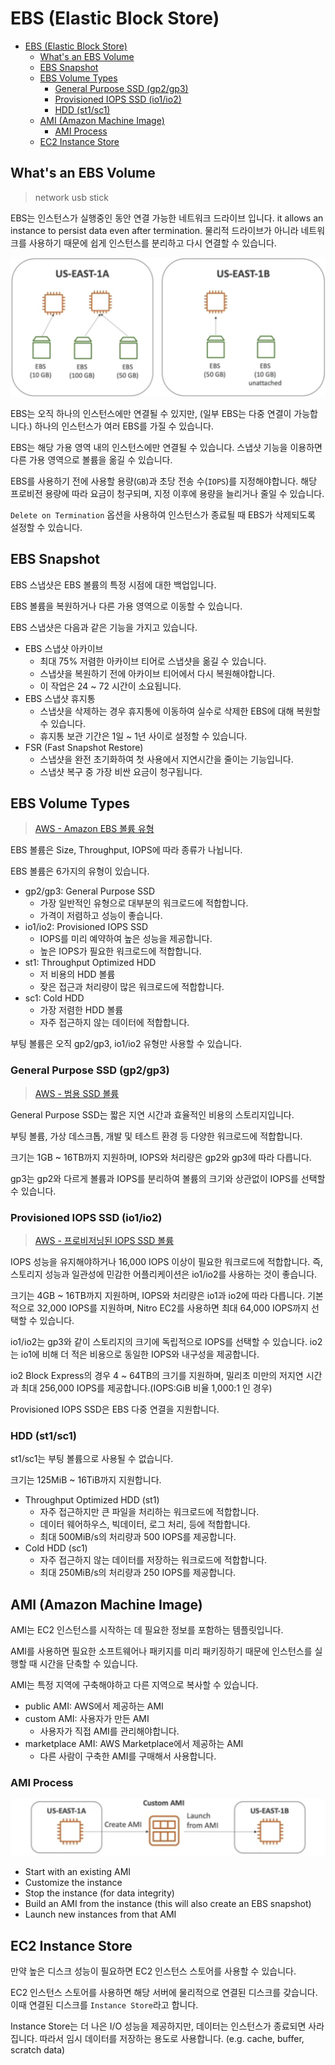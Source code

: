 # EBS (Elastic Block Store)

- [EBS (Elastic Block Store)](#ebs-elastic-block-store)
	- [What's an EBS Volume](#whats-an-ebs-volume)
	- [EBS Snapshot](#ebs-snapshot)
	- [EBS Volume Types](#ebs-volume-types)
		- [General Purpose SSD (gp2/gp3)](#general-purpose-ssd-gp2gp3)
		- [Provisioned IOPS SSD (io1/io2)](#provisioned-iops-ssd-io1io2)
		- [HDD (st1/sc1)](#hdd-st1sc1)
	- [AMI (Amazon Machine Image)](#ami-amazon-machine-image)
		- [AMI Process](#ami-process)
	- [EC2 Instance Store](#ec2-instance-store)

## What's an EBS Volume

> network usb stick

EBS는 인스턴스가 실행중인 동안 연결 가능한 네트워크 드라이브 입니다.
it allows an instance to persist data even after termination.
물리적 드라이브가 아니라 네트워크를 사용하기 때문에 쉽게 인스턴스를 분리하고 다시 연결할 수 있습니다.

![ebs_example.png](images%2Febs_example.png)

EBS는 오직 하나의 인스턴스에만 연결될 수 있지만, (일부 EBS는 다중 연결이 가능합니다.)
하나의 인스턴스가 여러 EBS를 가질 수 있습니다.

EBS는 해당 가용 영역 내의 인스턴스에만 연결될 수 있습니다.
스냅샷 기능을 이용하면 다른 가용 영역으로 볼륨을 옮길 수 있습니다.

EBS를 사용하기 전에 사용할 용량(`GB`)과 초당 전송 수(`IOPS`)를 지정해야합니다.
해당 프로비전 용량에 따라 요금이 청구되며, 지정 이후에 용량을 늘리거나 줄일 수 있습니다.

`Delete on Termination` 옵션을 사용하여 인스턴스가 종료될 때 EBS가 삭제되도록 설정할 수 있습니다.

## EBS Snapshot

EBS 스냅샷은 EBS 볼륨의 특정 시점에 대한 백업입니다.

EBS 볼륨을 복원하거나 다른 가용 영역으로 이동할 수 있습니다.

EBS 스냅샷은 다음과 같은 기능을 가지고 있습니다.

* EBS 스냅샷 아카이브
  * 최대 75% 저렴한 아카이브 티어로 스냅샷을 옮길 수 있습니다.
  * 스냅샷을 복원하기 전에 아카이브 티어에서 다시 복원해야합니다.
  * 이 작업은 24 ~ 72 시간이 소요됩니다.
* EBS 스냅샷 휴지통
  * 스냅샷을 삭제하는 경우 휴지통에 이동하여 실수로 삭제한 EBS에 대해 복원할 수 있습니다.
  * 휴지통 보관 기간은 1일 ~ 1년 사이로 설정할 수 있습니다.
* FSR (Fast Snapshot Restore)
  * 스냅샷을 완전 초기화하여 첫 사용에서 지연시간을 줄이는 기능입니다.
  * 스냅샷 복구 중 가장 비싼 요금이 청구됩니다.

## EBS Volume Types

> [AWS - Amazon EBS 볼륨 유형](https://docs.aws.amazon.com/ko_kr/ebs/latest/userguide/ebs-volume-types.html)  

EBS 볼륨은 Size, Throughput, IOPS에 따라 종류가 나뉩니다. 

EBS 볼륨은 6가지의 유형이 있습니다.

* gp2/gp3: General Purpose SSD
  * 가장 일반적인 유형으로 대부분의 워크로드에 적합합니다.
  * 가격이 저렴하고 성능이 좋습니다.
* io1/io2: Provisioned IOPS SSD
  * IOPS를 미리 예약하여 높은 성능을 제공합니다.
  * 높은 IOPS가 필요한 워크로드에 적합합니다.
* st1: Throughput Optimized HDD
  * 저 비용의 HDD 볼륨
  * 잦은 접근과 처리량이 많은 워크로드에 적합합니다.
* sc1: Cold HDD
  * 가장 저렴한 HDD 볼륨
  * 자주 접근하지 않는 데이터에 적합합니다.

부팅 볼륨은 오직 gp2/gp3, io1/io2 유형만 사용할 수 있습니다.

### General Purpose SSD (gp2/gp3)

> [AWS - 범용 SSD 볼륨](https://docs.aws.amazon.com/ko_kr/ebs/latest/userguide/general-purpose.html)

General Purpose SSD는 짧은 지연 시간과 효율적인 비용의 스토리지입니다.

부팅 볼륨, 가상 데스크톱, 개발 및 테스트 환경 등 다양한 워크로드에 적합합니다.

크기는 1GB ~ 16TB까지 지원하며, IOPS와 처리량은 gp2와 gp3에 따라 다릅니다.

gp3는 gp2와 다르게 볼륨과 IOPS를 분리하여 볼륨의 크기와 상관없이 IOPS를 선택할 수 있습니다. 

### Provisioned IOPS SSD (io1/io2)

> [AWS - 프로비저닝된 IOPS SSD 볼륨](https://docs.aws.amazon.com/ko_kr/ebs/latest/userguide/provisioned-iops.html)

IOPS 성능을 유지해야하거나 16,000 IOPS 이상이 필요한 워크로드에 적합합니다.
즉, 스토리지 성능과 일관성에 민감한 어플리케이션은 io1/io2를 사용하는 것이 좋습니다.

크기는 4GB ~ 16TB까지 지원하며, IOPS와 처리량은 io1과 io2에 따라 다릅니다.
기본적으로 32,000 IOPS를 지원하며, Nitro EC2를 사용하면 최대 64,000 IOPS까지 선택할 수 있습니다.

io1/io2는 gp3와 같이 스토리지의 크기에 독립적으로 IOPS를 선택할 수 있습니다.
io2는 io1에 비해 더 적은 비용으로 동일한 IOPS와 내구성을 제공합니다.

io2 Block Express의 경우 4 ~ 64TB의 크기를 지원하며, 
밀리초 미만의 저지연 시간과 최대 256,000 IOPS를 제공합니다.(IOPS:GiB 비율 1,000:1 인 경우)

Provisioned IOPS SSD은 EBS 다중 연결을 지원합니다.

### HDD (st1/sc1)

st1/sc1는 부팅 볼륨으로 사용될 수 없습니다.

크기는 125MiB ~ 16TiB까지 지원합니다.

* Throughput Optimized HDD (st1)
  * 자주 접근하지만 큰 파일을 처리하는 워크로드에 적합합니다.
  * 데이터 웨어하우스, 빅데이터, 로그 처리, 등에 적합합니다.
  * 최대 500MiB/s의 처리량과 500 IOPS를 제공합니다.
* Cold HDD (sc1)
  * 자주 접근하지 않는 데이터를 저장하는 워크로드에 적합합니다.
  * 최대 250MiB/s의 처리량과 250 IOPS를 제공합니다.

## AMI (Amazon Machine Image)

AMI는 EC2 인스턴스를 시작하는 데 필요한 정보를 포함하는 템플릿입니다.

AMI를 사용하면 필요한 소프트웨어나 패키지를 미리 패키징하기 때문에
인스턴스를 실행할 때 시간을 단축할 수 있습니다.

AMI는 특정 지역에 구축해야하고 다른 지역으로 복사할 수 있습니다.

* public AMI: AWS에서 제공하는 AMI
* custom AMI: 사용자가 만든 AMI
  * 사용자가 직접 AMI를 관리해야합니다.
* marketplace AMI: AWS Marketplace에서 제공하는 AMI
  * 다른 사람이 구축한 AMI를 구매해서 사용합니다.

### AMI Process

![ami_process.png](images%2Fami_process.png)

* Start with an existing AMI
* Customize the instance
* Stop the instance (for data integrity)
* Build an AMI from the instance (this will also create an EBS snapshot)
* Launch new instances from that AMI

## EC2 Instance Store

만약 높은 디스크 성능이 필요하면 EC2 인스턴스 스토어를 사용할 수 있습니다.

EC2 인스턴스 스토어를 사용하면 해당 서버에 물리적으로 연결된 디스크를 갖습니다.
이때 연결된 디스크를 `Instance Store`라고 합니다.

Instance Store는 더 나은 I/O 성능을 제공하지만, 데이터는 인스턴스가 종료되면 사라집니다.
따라서 임시 데이터를 저장하는 용도로 사용합니다. (e.g. cache, buffer, scratch data)


